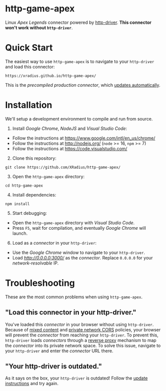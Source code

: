# http-game-apex

Linux *Apex Legends* connector powered by [http-driver](https://github.com/XRadius/http-driver). **This connector won't work without `http-driver`**.

# Quick Start

The easiest way to use `http-game-apex` is to navigate to your `http-driver` and load this connector:

```
https://xradius.github.io/http-game-apex/
```

This is the *precompiled production connector*, which [updates automatically](https://github.com/XRadius/http-game-apex/deployments/).

# Installation

We'll setup a development environment to compile and run from source.

1. Install *Google Chrome*, *NodeJS* and *Visual Studio Code*:

* Follow the instructions at https://www.google.com/intl/en_us/chrome/
* Follow the instructions at http://nodejs.org/ (`node` >= 16, `npm` >= 7)
* Follow the instructions at https://code.visualstudio.com/

2. Clone this repository:

```
git clone https://github.com/XRadius/http-game-apex/
```

3. Open the `http-game-apex` directory:

```
cd http-game-apex
```

4. Install dependencies:

```
npm install
```

5. Start debugging:

* Open the `http-game-apex` directory with *Visual Studio Code*.
* Press `F5`, wait for compilation, and eventually *Google Chrome* will launch.

6. Load as a *connector* in your `http-driver`:

* Use the *Google Chrome* window to navigate to your `http-driver`.
* Load *http://0.0.0.0:3000/* as the *connector*. Replace `0.0.0.0` for your *network-resolvable* IP.

# Troubleshooting

These are the most common problems when using `http-game-apex`.

## "Load this connector in your http-driver."

You've loaded this *connector* in your browser without using `http-driver`. Because of [mixed content](https://developer.mozilla.org/en-US/docs/Web/Security/Mixed_content#warnings_in_firefox_web_console) and [private network CORS](https://web.dev/cors-rfc1918-feedback/) policies, your browser will prevent the *connector* from reaching your `http-driver`. To prevent this, `http-driver` loads *connectors* through a [reverse proxy](https://developer.mozilla.org/en-US/docs/Web/HTTP/Proxy_servers_and_tunneling) mechanism to map the *connector* into its private network space. To solve this issue, navigate to your `http-driver` and enter the *connector* URL there.

## "Your http-driver is outdated."

As it says on the box, your `http-driver` is outdated! Follow the [update instructions](https://github.com/XRadius/http-driver#updating) and try again.
